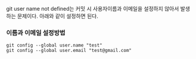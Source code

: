 git user name not defined는 커밋 시 사용자이름과 이메일을 설정하지 않아서 발생하는 문제이다. 
아래와 같이 설정하면 된다. 

### 이름과 이메일 설정방법
```
git config --global user.name "test"
git config --global user.email "test@gmail.com"
```
